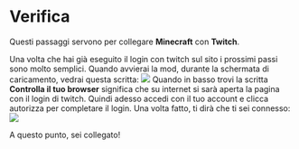# Verifica
Questi passaggi servono per collegare **Minecraft** con **Twitch**.

Una volta che hai già eseguito il login con twitch sul sito i prossimi passi sono molto semplici.
Quando avvierai la mod, durante la schermata di caricamento, vedrai questa scritta:
![](https://github.com/LIUKRAST/HemeraldProjectsCommunity/blob/main/assets/hemerald/textures/wiki/introduzione/Verifica/1.png?raw=true)
Quando in basso trovi la scritta **Controlla il tuo browser** significa che su internet si sarà aperta la pagina con il login di twitch. Quindi adesso accedi con il tuo account e clicca autorizza per completare il login.
Una volta fatto, ti dirà che ti sei connesso:
![](https://github.com/LIUKRAST/HemeraldProjectsCommunity/blob/main/assets/hemerald/textures/wiki/introduzione/Verifica/2.png?raw=true)

A questo punto, sei collegato!